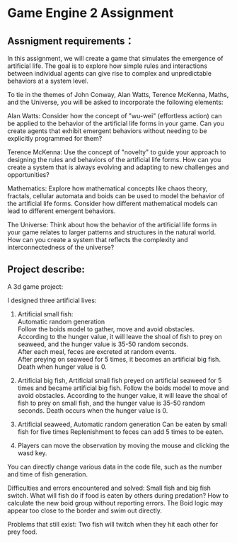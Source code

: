# Game Engine 2 Assignment

## Assnigment requirements：

In this assignment, we will create a game that simulates the emergence of artificial life. The goal is to explore how simple rules and interactions between individual agents can give rise to complex and unpredictable behaviors at a system level.

To tie in the themes of John Conway, Alan Watts, Terence McKenna, Maths, and the Universe, you will be asked to incorporate the following elements:

Alan Watts: Consider how the concept of "wu-wei" (effortless action) can be applied to the behavior of the artificial life forms in your game. Can you create agents that exhibit emergent behaviors without needing to be explicitly programmed for them?

Terence McKenna: Use the concept of "novelty" to guide your approach to designing the rules and behaviors of the artificial life forms. How can you create a system that is always evolving and adapting to new challenges and opportunities?

Mathematics: Explore how mathematical concepts like chaos theory, fractals, cellular automata and boids can be used to model the behavior of the artificial life forms. Consider how different mathematical models can lead to different emergent behaviors.

The Universe: Think about how the behavior of the artificial life forms in your game relates to larger patterns and structures in the natural world. How can you create a system that reflects the complexity and interconnectedness of the universe?

## Project describe:

A 3d game project:

I designed three artificial lives:  
1. Artificial small fish:  
Automatic random generation  
Follow the boids model to gather, move and avoid obstacles.  
According to the hunger value, it will leave the shoal of fish to prey on seaweed, and the hunger value is 35-50 random seconds.  
After each meal, feces are excreted at random events.  
After preying on seaweed for 5 times, it becomes an artificial big fish.  
Death when hunger value is 0.  

2. Artificial big fish,
Artificial small fish preyed on artificial seaweed for 5 times and became artificial big fish.
Follow the boids model to move and avoid obstacles.
According to the hunger value, it will leave the shoal of fish to prey on small fish, and the hunger value is 35-50 random seconds.
Death occurs when the hunger value is 0.

3. Artificial seaweed,
Automatic random generation
Can be eaten by small fish for five times
Replenishment to feces can add 5 times to be eaten.

4. Players can move the observation by moving the mouse and clicking the wasd key.

You can directly change various data in the code file, such as the number and time of fish generation.

Difficulties and errors encountered and solved:
Small fish and big fish switch.
What will fish do if food is eaten by others during predation?
How to calculate the new boid group without reporting errors.
The Boid logic may appear too close to the border and swim out directly.

Problems that still exist:
Two fish will twitch when they hit each other for prey food.
